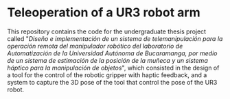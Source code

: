 # Teleoperation of a UR3 robot arm

This repository contains the code for the undergraduate thesis project called "<i>Diseño e implementación de un sistema de telemanipulación para la operación remota del manipulador robótico del laboratorio de Automatización de la Universidad Autónoma de Bucaramanga, por medio de un sistema de estimación de la posición de la muñeca y un sistema háptico para la manipulación de objetos</i>", which consisted in the design of a tool for the control of the robotic gripper with haptic feedback, and a system to capture the 3D pose of the tool that control the pose of the UR3 robot.
